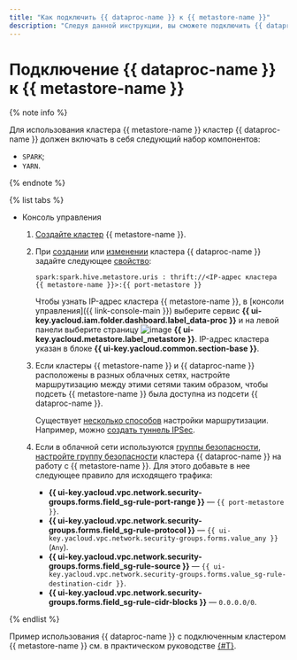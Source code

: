 ```yaml
---
title: "Как подключить {{ dataproc-name }} к {{ metastore-name }}"
description: "Следуя данной инструкции, вы сможете подключить {{ dataproc-name }} к {{ metastore-name }}."
---
```


# Подключение {{ dataproc-name }} к {{ metastore-name }}

{% note info %}

Для использования кластера {{ metastore-name }} кластер {{ dataproc-name }} должен включать в себя следующий набор компонентов:

* `SPARK`;
* `YARN`.

{% endnote %}

{% list tabs %}

- Консоль управления

    1. [Создайте кластер](./cluster-create.md) {{ metastore-name }}.
    1. При [создании](../cluster-create.md) или [изменении](../cluster-update.md) кластера {{ dataproc-name }} задайте следующее [свойство](../../concepts/settings-list.md):

        ```text
        spark:spark.hive.metastore.uris : thrift://<IP-адрес кластера {{ metastore-name }}>:{{ port-metastore }}
        ```

        Чтобы узнать IP-адрес кластера {{ metastore-name }}, в [консоли управления]({{ link-console-main }}) выберите сервис **{{ ui-key.yacloud.iam.folder.dashboard.label_data-proc }}** и на левой панели выберите страницу ![image](../../../_assets/data-proc/metastore.svg) **{{ ui-key.yacloud.metastore.label_metastore }}**. IP-адрес кластера указан в блоке **{{ ui-key.yacloud.common.section-base }}**.

    1. Если кластеры {{ metastore-name }} и {{ dataproc-name }} расположены в разных облачных сетях, настройте маршрутизацию между этими сетями таким образом, чтобы подсеть {{ metastore-name }} была доступна из подсети {{ dataproc-name }}.

        Существует [несколько способов](../../../tutorials/routing/index.md) настройки маршрутизации. Например, можно [создать туннель IPSec](../../../tutorials/routing/ipsec/ipsec-vpn.md).

    1. Если в облачной сети используются [группы безопасности](../../../vpc/concepts/security-groups.md), [настройте группу безопасности](../../../vpc/operations/security-group-add-rule.md) кластера {{ dataproc-name }} на работу с {{ metastore-name }}. Для этого добавьте в нее следующее правило для исходящего трафика:

        * **{{ ui-key.yacloud.vpc.network.security-groups.forms.field_sg-rule-port-range }}** — `{{ port-metastore }}`.
        * **{{ ui-key.yacloud.vpc.network.security-groups.forms.field_sg-rule-protocol }}** — `{{ ui-key.yacloud.vpc.network.security-groups.forms.value_any }}` (`Any`).
        * **{{ ui-key.yacloud.vpc.network.security-groups.forms.field_sg-rule-source }}** — `{{ ui-key.yacloud.vpc.network.security-groups.forms.value_sg-rule-destination-cidr }}`.
        * **{{ ui-key.yacloud.vpc.network.security-groups.forms.field_sg-rule-cidr-blocks }}** — `0.0.0.0/0`.

{% endlist %}

Пример использования {{ dataproc-name }} с подключенным кластером {{ metastore-name }} см. в практическом руководстве [{#T}](../../tutorials/dataproc-to-dataproc.md).
